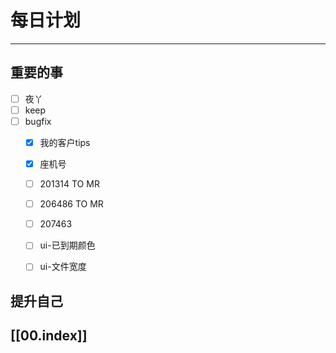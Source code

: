 
# 每日计划
---
## 重要的事

- [ ]    夜丫
- [ ]   keep
- [ ]  bugfix
    - [x] 我的客户tips
    - [x] 座机号
    - [ ] 201314 TO MR
    - [ ] 206486 TO MR
    - [ ] 207463
    - [ ] ui-已到期颜色
    - [ ] ui-文件宽度



## 提升自己

  



## [[00.index]]










